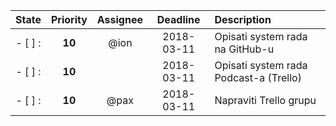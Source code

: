 | State | Priority | Assignee | Deadline | Description |
|:-----:|:--------:|:--------:|:--------:|:----------- |
| - [ ] : | **10** | @ion | 2018-03-11 | Opisati system rada na GitHub-u
| - [ ] : | **10** |      | 2018-03-11 | Opisati system rada Podcast-a (Trello)
| - [ ] : | **10** | @pax | 2018-03-11 | Napraviti Trello grupu
